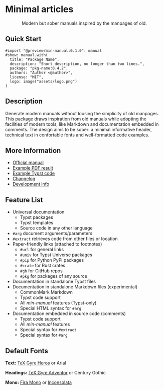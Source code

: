 # Minimal articles

<center align="center">

Modern but sober manuals inspired by the manpages of old.

</center>


## Quick Start

```typst
#import "@preview/min-manual:0.1.0": manual
#show: manual.with(
  title: "Package Name",
  description: "Short description, no longer than two lines.",
  package: "pkg-name:0.4.2",
  authors: "Author <@author>",
  license: "MIT",
  logo: image("assets/logo.png")
)
```


## Description

Generate modern manuals without loosing the simplicity of old manpages. This
package draws inspiration from old manuals while adopting the facilities of
modern tools, like Markdown and documentation embedded in comments. The design
aims to be sober: a minimal informative header, technical text in confortable
fonts and well-formatted code examples.


## More Information

- [Official manual](https://raw.githubusercontent.com/mayconfmelo/min-manual/refs/tags/0.1.1/docs/manual.pdf)
- [Example PDF result](https://raw.githubusercontent.com/mayconfmelo/min-manual/refs/tags/0.1.1/docs/example.pdf)
- [Example Typst code](https://github.com/mayconfmelo/min-manual/blob/0.1.1/template/manual.typ)
- [Changelog](https://github.com/mayconfmelo/min-manual/blob/main/docs/changelog.md)
- [Development info](https://github.com/mayconfmelo/min-manual/blob/main/docs/setup.md)


## Feature List

- Universal documentation
  - Typst packages
  - Typst templates
  - Source code in any other language
- `#arg` document arguments/parameters
- `#extract` retrieves code from other files or location
- Paper-friendly links (attached to footnotes)
  - `#url` for general links 
  - `#univ` for Typst Universe packages
  - `#pip` for Python PyPi packages
  - `#crate` for Rust crates
  - `#gh` for GitHub repos
  - `#pkg` for packages of any source
- Documentation in standalone Typst files
- Documentation in standalone Markdown files (experimental)
  - CommonMark Markdown
  - Typst code support
  - All _min-manual_ features (Typst-only)
  - Special HTML syntax for `#arg`
- Documentation embedded in source code (comments)
  - Typst code support
  - All _min-manual_ features
  - Special syntax for `#extract`
  - Special syntax for `#arg`


## Default Fonts

**Text:**
[TeX Gyre Heros](https://www.gust.org.pl/projects/e-foundry/tex-gyre/heros/qhv2.004otf.zip) or
Arial

**Headings:**
[TeX Gyre Adventor](https://www.gust.org.pl/projects/e-foundry/tex-gyre/adventor/qag2_501otf.zip) or 
Century Gothic

**Mono:**
[Fira Mono](https://fonts.google.com/specimen/Fira+Mono) or
[Inconsolata](https://fonts.google.com/specimen/Inconsolata)